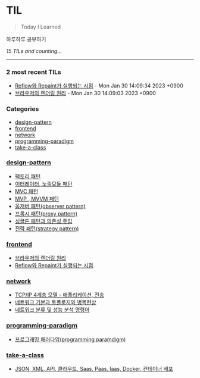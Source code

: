 # TIL
> Today I Learned

하루하루 공부하기


_15 TILs and counting..._

---

### 2 most recent TILs

- [Reflow와 Repaint가 실행되는 시점](frontend/reflow-repaint.md) - Mon Jan 30 14:09:34 2023 +0900
- [브라우저의 렌더링 원리](frontend/browser-rendering.md) - Mon Jan 30 14:09:03 2023 +0900

### Categories

- [design-pattern](#design-pattern)
- [frontend](#frontend)
- [network](#network)
- [programming-paradigm](#programming-paradigm)
- [take-a-class](#take-a-class)

### [design-pattern](#design-pattern)
- [팩토리 패턴](design-pattern/factory.md)
- [이터레이터, 노출모듈 패턴](design-pattern/iterator-revealing-module.md)
- [MVC 패턴](design-pattern/mvc.md)
- [MVP , MVVM 패턴](design-pattern/mvp-mvvm.md)
- [옵저버 패턴(observer pattern)](design-pattern/observer.md)
- [프록시 패턴(proxy pattern)](design-pattern/proxy.md)
- [싱글톤 패턴과 의존성 주입](design-pattern/singleton-dependency-injection.md)
- [전략 패턴(strategy pattern)](design-pattern/strategy-pattern.md)

### [frontend](#frontend)
- [브라우저의 렌더링 원리](frontend/browser-rendering.md)
- [Reflow와 Repaint가 실행되는 시점](frontend/reflow-repaint.md)

### [network](#network)
- [TCP/IP 4계층 모델 - 애플리케이션, 전송](network/TCP_IP_애플리케이션_전송계층.md)
- [네트워크 기본과 토폴로지와 병목현상](network/network-basic-topolgy-bottleneck.md)
- [네트워크 분류 및 성능 분석 명령어](network/네트워크분류_성능분석명령어.md)

### [programming-paradigm](#programming-paradigm)
- [프로그래밍 패러다임(programming paramdigm)](programming-paradigm/programming-paradigm.md)

### [take-a-class](#take-a-class)
- [JSON, XML, API, 클라우드, Saas, Paas, Iaas, Docker, 컨테이너 배포](take-a-class/2023-01-26.md)

[1]: https://simonwillison.net/2020/Apr/20/self-rewriting-readme/
[2]: https://github.com/jbranchaud/til

